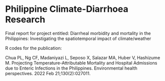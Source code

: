 # Philippine Climate-Diarrhoea Research

Final report for project entitled: Diarrheal morbidity and mortality in the Philippines: Investigating the spatiotemporal impact of climate/weather

R codes for the publication:

Chua PL, Ng CF, Madaniyazi L, Seposo X, Salazar MA, Huber V, Hashizume M. Projecting Temperature-Attributable Mortality and Hospital Admissions due to Enteric Infections in the Philippines. Environmental health perspectives. 2022 Feb 21;130(2):027011.
